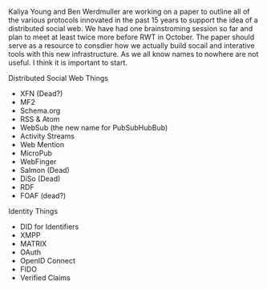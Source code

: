 Kaliya Young and Ben Werdmuller are working on a paper to outline all of the various protocols innovated in the past 15 years to support the idea of a distributed social web. We have had one brainstroming session so far and plan to meet at least twice more before RWT in October. The paper should serve as a resource to consdier how we actually build socail and interative tools with this new infrastructure. As we all know names to nowhere are not useful. I think it is important to start. 

Distributed Social Web Things
* XFN (Dead?)
* MF2 
* Schema.org
* RSS & Atom 
* WebSub (the new name for PubSubHubBub)
* Activity Streams
* Web Mention
* MicroPub
* WebFinger
* Salmon (Dead)
* DiSo (Dead)
* RDF 
* FOAF (dead?)

Identity Things
* DID for Identifiers
* XMPP
* MATRIX
* OAuth
* OpenID Connect
* FIDO
* Verified Claims 
